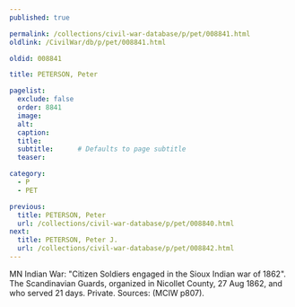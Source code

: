 ```yaml
---
published: true

permalink: /collections/civil-war-database/p/pet/008841.html
oldlink: /CivilWar/db/p/pet/008841.html

oldid: 008841

title: PETERSON, Peter

pagelist:
  exclude: false
  order: 8841
  image: 
  alt:
  caption:
  title:
  subtitle:      # Defaults to page subtitle
  teaser:

category: 
  - P 
  - PET

previous:
  title: PETERSON, Peter
  url: /collections/civil-war-database/p/pet/008840.html  
next:
  title: PETERSON, Peter J.
  url: /collections/civil-war-database/p/pet/008842.html   
---
```

MN Indian War: &quot;Citizen Soldiers engaged in the Sioux Indian war of 1862&quot;. The Scandinavian Guards, organized in Nicollet County, 27 Aug 1862, and who served 21 days. Private. Sources: (MCIW p807).